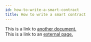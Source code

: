 ```yaml
---
id: how-to-write-a-smart-contract
title: How to write a smart contract
---
```


This is a link to [another document.](doc3.md)  
This is a link to an [external page.](http://www.example.com)
